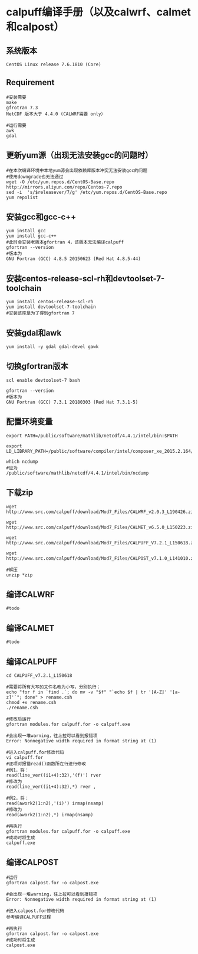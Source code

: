 # calpuff编译手册（以及calwrf、calmet和calpost）

## 系统版本
	CentOS Linux release 7.6.1810 (Core)

## Requirement
	#安装需要
	make
	gfrotran 7.3
	NetCDF 版本大于 4.4.0 (CALWRF需要 only）

	#运行需要
	awk
	gdal
	
## 更新yum源（出现无法安装gcc的问题时）
	#在本次编译环境中本地yum源会出现依赖库版本冲突无法安装gcc的问题
	#使用downgrade也无法通过
	wget -O /etc/yum.repos.d/CentOS-Base.repo http://mirrors.aliyun.com/repo/Centos-7.repo
	sed -i  's/$releasever/7/g' /etc/yum.repos.d/CentOS-Base.repo
	yum repolist

## 安装gcc和gcc-c++
	yum install gcc
	yum install gcc-c++
	#此时会安装老版本gfortran 4，该版本无法编译calpuff
	gfortran --version 
	#版本为
	GNU Fortran (GCC) 4.8.5 20150623 (Red Hat 4.8.5-44)

## 安装centos-release-scl-rh和devtoolset-7-toolchain
	yum install centos-release-scl-rh
	yum install devtoolset-7-toolchain
	#安装该库是为了得到gfortran 7

## 安装gdal和awk
	yum install -y gdal gdal-devel gawk

## 切换gfortran版本
	scl enable devtoolset-7 bash
	
	gfortran --version 
	#版本为
	GNU Fortran (GCC) 7.3.1 20180303 (Red Hat 7.3.1-5)
	
## 配置环境变量
	export PATH=/public/software/mathlib/netcdf/4.4.1/intel/bin:$PATH

	export LD_LIBRARY_PATH=/public/software/compiler/intel/composer_xe_2015.2.164/compiler/lib/intel64:$LD_LIBRARY_PATH

	which ncdump
	#应为
	/public/software/mathlib/netcdf/4.4.1/intel/bin/ncdump

## 下载zip
	wget http://www.src.com/calpuff/download/Mod7_Files/CALWRF_v2.0.3_L190426.zip
	
	wget http://www.src.com/calpuff/download/Mod7_Files/CALMET_v6.5.0_L150223.zip
	
	wget http://www.src.com/calpuff/download/Mod7_Files/CALPUFF_V7.2.1_L150618.zip
	
	wget http://www.src.com/calpuff/download/Mod7_Files/CALPOST_v7.1.0_L141010.zip
	
	#解压
	unzip *zip

## 编译CALWRF
	#todo

## 编译CALMET
	#todo

## 编译CALPUFF
	cd CALPUFF_v7.2.1_L150618
	
	#需要将所有大写的文件名改为小写，分别执行：
	echo "for f in `find .`; do mv -v "$f" "`echo $f | tr '[A-Z]' '[a-z]'`"; done" > rename.csh
	chmod +x rename.csh
	./rename.csh

	#修改后运行
	gfortran modules.for calpuff.for -o calpuff.exe

	#会出现一堆warning，往上拉可以看到报错项
	Error: Nonnegative width required in format string at (1)

	#进入calpuff.for修改代码
	vi calpuff.for
	#逐项对报错read()函数所在行进行修改
	#例1，将：
	read(line_ver((i1+4):32),'(f)') rver 
	#修改为 
	read(line_ver((i1+4):32),*) rver ,
	
	#例2，将：
	read(awork2(1:n2),'(i)') irmap(nsamp) 
	#修改为 
	read(awork2(1:n2),*) irmap(nsamp)
	
	#再执行
	gfortran modules.for calpuff.for -o calpuff.exe
	#成功时将生成
	calpuff.exe

## 编译CALPOST
	#运行
	gfortran calpost.for -o calpost.exe

	#会出现一堆warning，往上拉可以看到报错项
	Error: Nonnegative width required in format string at (1)
	
	#进入calpost.for修改代码
	参考编译CALPUFF过程

	#再执行
	gfortran calpost.for -o calpost.exe
	#成功时将生成
	calpost.exe